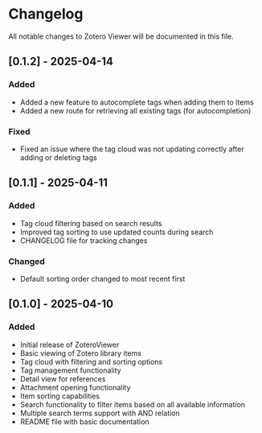 # Changelog

All notable changes to Zotero Viewer will be documented in this file.

## [0.1.2] - 2025-04-14

### Added
- Added a new feature to autocomplete tags when adding them to items
- Added a new route for retrieving all existing tags (for autocompletion)

### Fixed
- Fixed an issue where the tag cloud was not updating correctly after adding or deleting tags


## [0.1.1] - 2025-04-11

### Added
- Tag cloud filtering based on search results
- Improved tag sorting to use updated counts during search
- CHANGELOG file for tracking changes

### Changed
- Default sorting order changed to most recent first

## [0.1.0] - 2025-04-10

### Added
- Initial release of ZoteroViewer
- Basic viewing of Zotero library items
- Tag cloud with filtering and sorting options
- Tag management functionality
- Detail view for references
- Attachment opening functionality
- Item sorting capabilities
- Search functionality to filter items based on all available information
- Multiple search terms support with AND relation
- README file with basic documentation